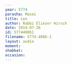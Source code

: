 ```yaml
---
year: 5774
parasha: Masei
title: Leo
author: Rabbi Eliezer Hirsch
date: 2014-07-26
id: 5774408b1
filename: 5774-408b-1
layout: audio
moment: 
shabbat: 
occasion: 
---
```

